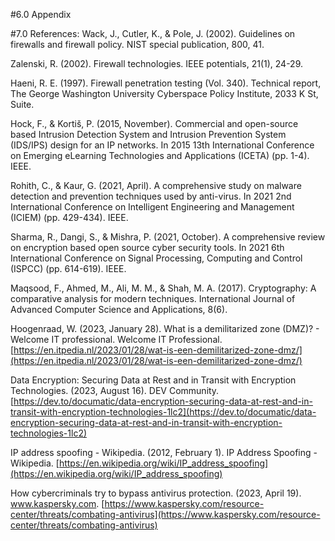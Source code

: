 #6.0 Appendix

#7.0 References:
Wack, J., Cutler, K., & Pole, J. (2002). Guidelines on firewalls and firewall policy. NIST special publication, 800, 41.

Zalenski, R. (2002). Firewall technologies. IEEE potentials, 21(1), 24-29.

Haeni, R. E. (1997). Firewall penetration testing (Vol. 340). Technical report, The George Washington University Cyberspace Policy Institute, 2033 K St, Suite.

Hock, F., & Kortiš, P. (2015, November). Commercial and open-source based Intrusion Detection System and Intrusion Prevention System (IDS/IPS) design for an IP networks. In 2015 13th International Conference on Emerging eLearning Technologies and Applications (ICETA) (pp. 1-4). IEEE.

Rohith, C., & Kaur, G. (2021, April). A comprehensive study on malware detection and prevention techniques used by anti-virus. In 2021 2nd International Conference on Intelligent Engineering and Management (ICIEM) (pp. 429-434). IEEE.

Sharma, R., Dangi, S., & Mishra, P. (2021, October). A comprehensive review on encryption based open source cyber security tools. In 2021 6th International Conference on Signal Processing, Computing and Control (ISPCC) (pp. 614-619). IEEE.

Maqsood, F., Ahmed, M., Ali, M. M., & Shah, M. A. (2017). Cryptography: A comparative analysis for modern techniques. International Journal of Advanced Computer Science and Applications, 8(6).

Hoogenraad, W. (2023, January 28). What is a demilitarized zone (DMZ)? - Welcome IT professional. Welcome IT Professional. [https://en.itpedia.nl/2023/01/28/wat-is-een-demilitarized-zone-dmz/](https://en.itpedia.nl/2023/01/28/wat-is-een-demilitarized-zone-dmz/)

Data Encryption: Securing Data at Rest and in Transit with Encryption Technologies. (2023, August 16). DEV Community. [https://dev.to/documatic/data-encryption-securing-data-at-rest-and-in-transit-with-encryption-technologies-1lc2](https://dev.to/documatic/data-encryption-securing-data-at-rest-and-in-transit-with-encryption-technologies-1lc2)

IP address spoofing - Wikipedia. (2012, February 1). IP Address Spoofing - Wikipedia. [https://en.wikipedia.org/wiki/IP_address_spoofing](https://en.wikipedia.org/wiki/IP_address_spoofing)

How cybercriminals try to bypass antivirus protection. (2023, April 19). www.kaspersky.com. [https://www.kaspersky.com/resource-center/threats/combating-antivirus](https://www.kaspersky.com/resource-center/threats/combating-antivirus)

